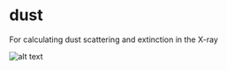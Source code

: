 # dust
For calculating dust scattering and extinction in the X-ray

![alt text](https://zenodo.org/badge/10830/eblur/dust.svg)
